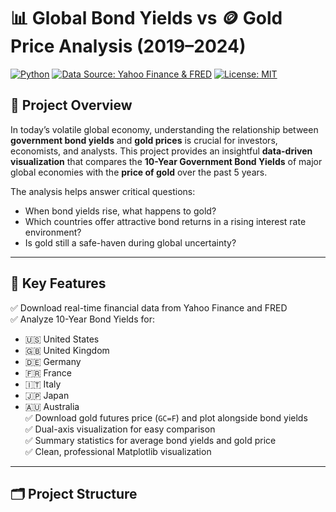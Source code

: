 # 📊 Global Bond Yields vs 🪙 Gold Price Analysis (2019–2024)

[![Python](https://img.shields.io/badge/Python-3.9%2B-blue.svg)](https://www.python.org/)
[![Data Source: Yahoo Finance & FRED](https://img.shields.io/badge/Data%20Source-Yahoo%20Finance%20%26%20FRED-brightgreen)](https://finance.yahoo.com/)
[![License: MIT](https://img.shields.io/badge/License-MIT-yellow.svg)](https://opensource.org/licenses/MIT)

## 📌 Project Overview

In today’s volatile global economy, understanding the relationship between **government bond yields** and **gold prices** is crucial for investors, economists, and analysts. This project provides an insightful **data-driven visualization** that compares the **10-Year Government Bond Yields** of major global economies with the **price of gold** over the past 5 years.

The analysis helps answer critical questions:
- When bond yields rise, what happens to gold?
- Which countries offer attractive bond returns in a rising interest rate environment?
- Is gold still a safe-haven during global uncertainty?

---

## 🔎 Key Features

✅ Download real-time financial data from Yahoo Finance and FRED  
✅ Analyze 10-Year Bond Yields for:  
  - 🇺🇸 United States  
  - 🇬🇧 United Kingdom  
  - 🇩🇪 Germany  
  - 🇫🇷 France  
  - 🇮🇹 Italy  
  - 🇯🇵 Japan  
  - 🇦🇺 Australia  
✅ Download gold futures price (`GC=F`) and plot alongside bond yields  
✅ Dual-axis visualization for easy comparison  
✅ Summary statistics for average bond yields and gold price  
✅ Clean, professional Matplotlib visualization

---

## 🗂️ Project Structure

